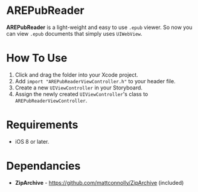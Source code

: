 # AREPubReader

**AREPubReader** is a light-weight and easy to use `.epub` viewer.
So now you can view `.epub` documents that simply uses `UIWebView`.

# How To Use
1. Click and drag the folder into your Xcode project.
2. Add `import "AREPubReaderViewController.h"` to your header file.
3. Create a new `UIViewController` in your Storyboard.
4. Assign the newly created `UIViewController`'s class to `AREPubReaderViewController`.

# Requirements
- iOS 8 or later.

# Dependancies
- **ZipArchive** - https://github.com/mattconnolly/ZipArchive (included)
